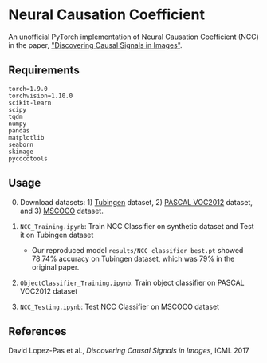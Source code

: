 # Neural Causation Coefficient

An unofficial PyTorch implementation of Neural Causation Coefficient (NCC) in the paper, ["Discovering Causal Signals in Images"](https://arxiv.org/abs/1605.08179).

## Requirements

```shell
torch=1.9.0
torchvision=1.10.0
scikit-learn
scipy
tqdm
numpy
pandas
matplotlib
seaborn
skimage
pycocotools
```

## Usage

0. Download datasets: 1) [Tubingen](https://webdav.tuebingen.mpg.de/cause-effect/) dataset, 2) [PASCAL VOC2012](http://host.robots.ox.ac.uk/pascal/VOC/voc2012/) dataset, and 3) [MSCOCO](https://cocodataset.org/#home) dataset.

1. ```NCC_Training.ipynb```: Train NCC Classifier on synthetic dataset and Test it on Tubingen dataset
    - Our reproduced model ```results/NCC_classifier_best.pt``` showed 78.74% accuracy on Tubingen dataset, which was 79% in the original paper.

2. ```ObjectClassifier_Training.ipynb```: Train object classifier on PASCAL VOC2012 dataset

3. ```NCC_Testing.ipynb```: Test NCC Classifier on MSCOCO dataset

## References
David Lopez-Pas et al., *Discovering Causal Signals in Images*, ICML 2017